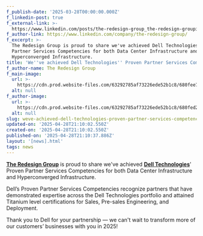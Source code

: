 ```yaml
---
f_publish-date: '2025-03-28T00:00:00.000Z'
f_linkedin-post: true
f_external-link: >-
  https://www.linkedin.com/posts/the-redesign-group_the-redesign-groupis-proud-to-share-weve-activity-7310406009640914944-ZvVn?utm_source=share&utm_medium=member_desktop&rcm=ACoAAD4ieKIBiib56Jr4tDD88ezyGB6kI-4_DfA
f_author-link: https://www.linkedin.com/company/the-redesign-group/
f_excerpt: >-
  The Redesign Group is proud to share we've achieved Dell Technologies' Proven
  Partner Services Competencies for both Data Center Infrastructure and
  Hyperconverged Infrastructure. 
title: 'We''ve achieved Dell Technologies'' Proven Partner Services Competencies '
f_author-name: The Redesign Group
f_main-image:
  url: >-
    https://cdn.prod.website-files.com/63292785af73226ede52b1c8/680fee72b567bf34822932ae_dell-certifications.avif
  alt: null
f_author-image:
  url: >-
    https://cdn.prod.website-files.com/63292785af73226ede52b1c8/680fed216fed7adb9ec03d09_re-logo.avif
  alt: null
slug: weve-achieved-dell-technologies-proven-partner-services-competencies
updated-on: '2025-04-28T21:10:02.550Z'
created-on: '2025-04-28T21:10:02.550Z'
published-on: '2025-04-28T21:10:37.886Z'
layout: '[news].html'
tags: news
---
```


[**The Redesign Group**](https://www.linkedin.com/company/the-redesign-group/) is proud to share we've achieved [**Dell Technologies**](https://www.linkedin.com/company/delltechnologies/)' Proven Partner Services Competencies for both Data Center Infrastructure and Hyperconverged Infrastructure.

Dell’s Proven Partner Services Competencies recognize partners that have demonstrated expertise across the Dell Technologies portfolio and attained Titanium level certifications for Sales, Pre-sales Engineering, and Deployment.

Thank you to Dell for your partnership — we can't wait to transform more of our customers’ businesses with you in 2025!
